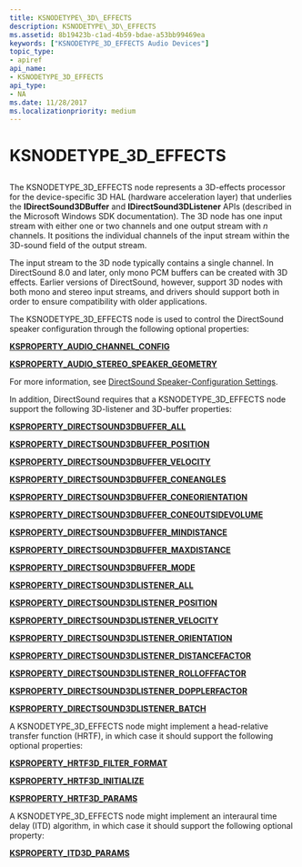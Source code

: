 ```yaml
---
title: KSNODETYPE\_3D\_EFFECTS
description: KSNODETYPE\_3D\_EFFECTS
ms.assetid: 8b19423b-c1ad-4b59-bdae-a53bb99469ea
keywords: ["KSNODETYPE_3D_EFFECTS Audio Devices"]
topic_type:
- apiref
api_name:
- KSNODETYPE_3D_EFFECTS
api_type:
- NA
ms.date: 11/28/2017
ms.localizationpriority: medium
---
```


# KSNODETYPE\_3D\_EFFECTS


## <span id="ddk_ksnodetype_3d_effects_ks"></span><span id="DDK_KSNODETYPE_3D_EFFECTS_KS"></span>


The KSNODETYPE\_3D\_EFFECTS node represents a 3D-effects processor for the device-specific 3D HAL (hardware acceleration layer) that underlies the **IDirectSound3DBuffer** and **IDirectSound3DListener** APIs (described in the Microsoft Windows SDK documentation). The 3D node has one input stream with either one or two channels and one output stream with *n* channels. It positions the individual channels of the input stream within the 3D-sound field of the output stream.

The input stream to the 3D node typically contains a single channel. In DirectSound 8.0 and later, only mono PCM buffers can be created with 3D effects. Earlier versions of DirectSound, however, support 3D nodes with both mono and stereo input streams, and drivers should support both in order to ensure compatibility with older applications.

The KSNODETYPE\_3D\_EFFECTS node is used to control the DirectSound speaker configuration through the following optional properties:

[**KSPROPERTY\_AUDIO\_CHANNEL\_CONFIG**](ksproperty-audio-channel-config.md)

[**KSPROPERTY\_AUDIO\_STEREO\_SPEAKER\_GEOMETRY**](ksproperty-audio-stereo-speaker-geometry.md)

For more information, see [DirectSound Speaker-Configuration Settings](https://msdn.microsoft.com/library/windows/hardware/ff536332).

In addition, DirectSound requires that a KSNODETYPE\_3D\_EFFECTS node support the following 3D-listener and 3D-buffer properties:

[**KSPROPERTY\_DIRECTSOUND3DBUFFER\_ALL**](ksproperty-directsound3dbuffer-all.md)

[**KSPROPERTY\_DIRECTSOUND3DBUFFER\_POSITION**](ksproperty-directsound3dbuffer-position.md)

[**KSPROPERTY\_DIRECTSOUND3DBUFFER\_VELOCITY**](ksproperty-directsound3dbuffer-velocity.md)

[**KSPROPERTY\_DIRECTSOUND3DBUFFER\_CONEANGLES**](ksproperty-directsound3dbuffer-coneangles.md)

[**KSPROPERTY\_DIRECTSOUND3DBUFFER\_CONEORIENTATION**](ksproperty-directsound3dbuffer-coneorientation.md)

[**KSPROPERTY\_DIRECTSOUND3DBUFFER\_CONEOUTSIDEVOLUME**](ksproperty-directsound3dbuffer-coneoutsidevolume.md)

[**KSPROPERTY\_DIRECTSOUND3DBUFFER\_MINDISTANCE**](ksproperty-directsound3dbuffer-mindistance.md)

[**KSPROPERTY\_DIRECTSOUND3DBUFFER\_MAXDISTANCE**](ksproperty-directsound3dbuffer-maxdistance.md)

[**KSPROPERTY\_DIRECTSOUND3DBUFFER\_MODE**](ksproperty-directsound3dbuffer-mode.md)

[**KSPROPERTY\_DIRECTSOUND3DLISTENER\_ALL**](ksproperty-directsound3dlistener-all.md)

[**KSPROPERTY\_DIRECTSOUND3DLISTENER\_POSITION**](ksproperty-directsound3dlistener-position.md)

[**KSPROPERTY\_DIRECTSOUND3DLISTENER\_VELOCITY**](ksproperty-directsound3dlistener-velocity.md)

[**KSPROPERTY\_DIRECTSOUND3DLISTENER\_ORIENTATION**](ksproperty-directsound3dlistener-orientation.md)

[**KSPROPERTY\_DIRECTSOUND3DLISTENER\_DISTANCEFACTOR**](ksproperty-directsound3dlistener-distancefactor.md)

[**KSPROPERTY\_DIRECTSOUND3DLISTENER\_ROLLOFFFACTOR**](ksproperty-directsound3dlistener-rollofffactor.md)

[**KSPROPERTY\_DIRECTSOUND3DLISTENER\_DOPPLERFACTOR**](ksproperty-directsound3dlistener-dopplerfactor.md)

[**KSPROPERTY\_DIRECTSOUND3DLISTENER\_BATCH**](ksproperty-directsound3dlistener-batch.md)

A KSNODETYPE\_3D\_EFFECTS node might implement a head-relative transfer function (HRTF), in which case it should support the following optional properties:

[**KSPROPERTY\_HRTF3D\_FILTER\_FORMAT**](ksproperty-hrtf3d-filter-format.md)

[**KSPROPERTY\_HRTF3D\_INITIALIZE**](ksproperty-hrtf3d-initialize.md)

[**KSPROPERTY\_HRTF3D\_PARAMS**](ksproperty-hrtf3d-params.md)

A KSNODETYPE\_3D\_EFFECTS node might implement an interaural time delay (ITD) algorithm, in which case it should support the following optional property:

[**KSPROPERTY\_ITD3D\_PARAMS**](ksproperty-itd3d-params.md)

 

 





